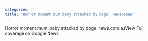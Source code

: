 ```yaml
---
categories: h
title: "Horror moment mum baby attacked by dogs  newscomau"
---
```

Horror moment mum, baby attacked by dogs&nbsp;&nbsp;news.com.auView Full coverage on Google News